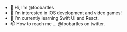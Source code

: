 - 👋 Hi, I’m @foobartles
- 👀 I’m interested in iOS development and video games!
- 🌱 I’m currently learning Swift UI and React.
- 📫 How to reach me ...   @foobartles on twitter.

<!---
foobartles/foobartles is a ✨ special ✨ repository because its `README.md` (this file) appears on your GitHub profile.
You can click the Preview link to take a look at your changes.
--->
